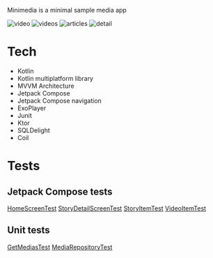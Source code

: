 Minimedia is a minimal sample media app 

![video](art/Screenshot_20220613_114339.png)
![videos](art/Screenshot_20220613_114415.png)
![articles](art/Screenshot_20220613_114438.png)
![detail](art/Screenshot_20220613_114445.png)

# Tech

- Kotlin
- Kotlin multiplatform library
- MVVM Architecture 
- Jetpack Compose
- Jetpack Compose navigation
- ExoPlayer
- Junit
- Ktor
- SQLDelight
- Coil

# Tests

## Jetpack Compose tests

[HomeScreenTest](androidApp/src/androidTest/kotlin/HomeScreenTest.kt)
[StoryDetailScreenTest](androidApp/src/androidTest/kotlin/StoryDetailScreenTest.kt)
[StoryItemTest](androidApp/src/androidTest/kotlin/StoryItemTest.kt)
[VideoItemTest](androidApp/src/androidTest/kotlin/VideoItemTest.kt)

## Unit tests

[GetMediasTest](shared/src/commonTest/kotlin/com/lduboscq/minimedia/GetMediasTest.kt)
[MediaRepositoryTest](shared/src/commonTest/kotlin/com/lduboscq/minimedia/MediaRepositoryTest.kt)
